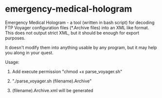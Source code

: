 # emergency-medical-hologram
Emergency Medical Hologram - a tool (written in bash script) for decoding FTP Voyager configuration files (*.Archive files) into an XML like format.
This does not output strict XML, but it should be enough for export purposes.

It doesn't modify them into anything usable by any program, but it may help you along in your quest.

Usage:

1) Add execute permission "chmod +x parse_voyager.sh"

2) "./parse_voyager.sh (filename).Archive"

3) (filename).Archive.xml will be generated
